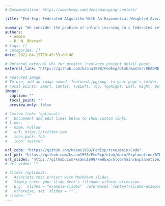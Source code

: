 ```yaml
---
# Documentation: https://wowchemy.com/docs/managing-content/

title: "Fed-Exp: Federated Algorithm With An Exponential Weighted Average Approach"

summary: "We consider the problem of online learning in a federated setup. Here, the task for each edge-device/node is to learn the neural network in a federated fashion which performs well on the local data and as well captures the global trend by exploiting the statisitcal similarity of data available across different nodes in the network."
authors:
  - admin
  - B. N. Bharath
# tags: []
# categories: []
date: 2021-04-15T23:45:53-08:00

# Optional external URL for project (replaces project detail page).
external_link: "https://github.com/ksanu1998/FedExp/blob/master/README.md"

# Featured image
# To use, add an image named `featured.jpg/png` to your page's folder.
# Focal points: Smart, Center, TopLeft, Top, TopRight, Left, Right, BottomLeft, Bottom, BottomRight.
image:
  caption: ""
  focal_point: ""
  preview_only: false

# Custom links (optional).
#   Uncomment and edit lines below to show custom links.
# links:
# - name: Follow
#   url: https://twitter.com
#   icon_pack: fab
#   icon: twitter

url_code: "https://github.com/ksanu1998/FedExp/tree/main/Code"
url_pdf: "https://github.com/ksanu1998/FedExp/blob/main/Explanation/BTP_Report_2.pdf"
url_slides: "https://github.com/ksanu1998/FedExp/blob/main/Explanation/BTP_Presentation_2.pdf"
# url_video: ""

# Slides (optional).
#   Associate this project with Markdown slides.
#   Simply enter your slide deck's filename without extension.
#   E.g. `slides = "example-slides"` references `content/slides/example-slides.md`.
#   Otherwise, set `slides = ""`.
# slides: ""
---
```

